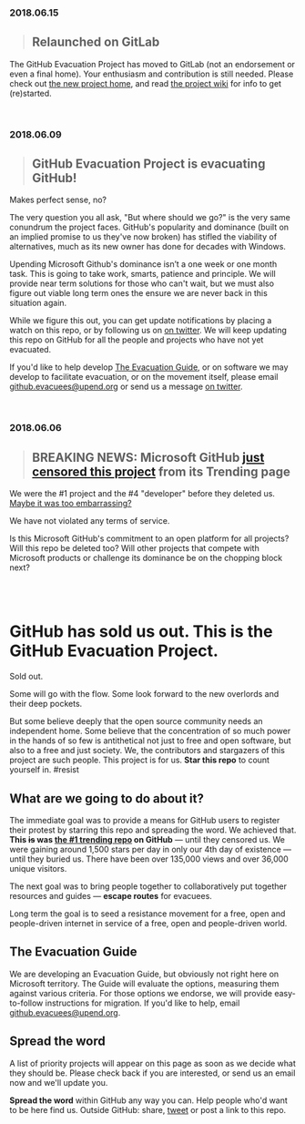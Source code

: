### 2018.06.15 

> ## Relaunched on GitLab 

The GitHub Evacuation Project has moved to GitLab (not an endorsement or even a final home). Your enthusiasm and contribution is still needed. Please check out [the new project home](https://gitlab.com/upend/github), and read [the project wiki](https://gitlab.com/upend/github/evac-guide/wikis) for info to get (re)started.



</br>

### 2018.06.09 

> ## GitHub Evacuation Project is evacuating GitHub! 

Makes perfect sense, no?

The very question you all ask, "But where should we go?" is the very same conundrum the project faces. GitHub's popularity and dominance (built on an implied promise to us they've now broken) has stifled the viability of alternatives, much as its new owner has done for decades with Windows.

Upending Microsoft Github's dominance isn’t a one week or one month task. This is going to take work, smarts, patience and principle. We will provide near term solutions for those who can't wait, but we must also figure out viable long term ones the ensure we are never back in this situation again. 

While we figure this out, you can get update notifications by placing a watch on this repo, or by following us on [on twitter](https://twitter.com/upend_org). We will keep updating this repo on GitHub for all the people and projects who have not yet evacuated.

If you'd like to help develop [The Evacuation Guide](#the-evacuation-guide), or on software we may develop to facilitate evacuation, or on the movement itself, please email github.evacuees@upend.org or send us a message [on twitter](https://twitter.com/upend_org).



</br>

### 2018.06.06

> ## BREAKING NEWS: Microsoft GitHub [just censored this project](https://twitter.com/UpEnd_org/status/1004292351643275264) from its Trending page

We were the #1 project and the #4 "developer" before they deleted us. [Maybe it was too embarrassing?](https://twitter.com/UpEnd_org/status/1004308027078578176)

We have not violated any terms of service.

Is this Microsoft GitHub's commitment to an open platform for all projects? Will this repo be deleted too? Will other projects that compete with Microsoft products or challenge its dominance be on the chopping block next?



</br></br>

# GitHub has sold us out. This is the GitHub Evacuation Project.

Sold out.

Some will go with the flow. Some look forward to the new overlords and their deep pockets.

But some believe deeply that the open source community needs an independent home. Some believe that the concentration of so much power in the hands of so few is antithetical not just to free and open software, but also to a free and just society. We, the contributors and stargazers of this project are such people. This project is for us. **Star this repo** to count yourself in. #resist



## What are we going to do about it?

The immediate goal was to provide a means for GitHub users to register their protest by starring this repo and spreading the word. We achieved that. **This ~~is~~ was [the #1 trending repo](https://github.com/trending) on GitHub** — until they censored us. We were gaining around 1,500 stars per day in only our 4th day of existence — until they buried us.  There have been over 135,000 views and over 36,000 unique visitors.

The next goal was to bring people together to collaboratively put together resources and guides — **escape routes** for evacuees.

Long term the goal is to seed a resistance movement for a free, open and people-driven internet in service of a free, open and people-driven world.



## The Evacuation Guide

We are developing an Evacuation Guide, but obviously not right here on Microsoft territory. The Guide will evaluate the options, measuring them against various criteria. For those options we endorse, we will provide easy-to-follow instructions for migration. If you'd like to help, email github.evacuees@upend.org.



## Spread the word

A list of priority projects will appear on this page as soon as we decide what they should be. Please check back if you are interested, or send us an email now and we'll update you.

**Spread the word** within GitHub any way you can. Help people who'd want to be here find us. Outside GitHub: share, [tweet](https://twitter.com/intent/tweet?url=https%3A%2F%2Fgithub.com%2Fupend%2FIF_MS_BUYS_GITHUB_IMMA_OUT&text=Microsoft%20is%20trying%20to%20buy%20GitHub.%20Tell%20GitHub%20to%20%23resist.%20%23NeverMicrosoft.%20@upend%20the%20web%20oligarchy.) or post a link to this repo.



